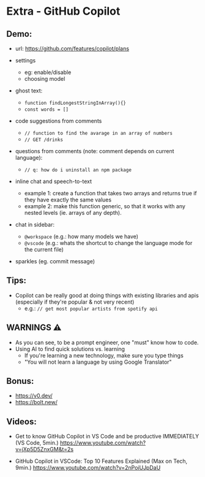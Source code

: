 

# Extra - GitHub Copilot



## Demo:

- url: https://github.com/features/copilot/plans 

- settings
    - eg: enable/disable
    - choosing model

- ghost text:
    - `function findLongestStringInArray(){}`
    - `const words = []`

- code suggestions from comments
    - `// function to find the avarage in an array of numbers`
    - `// GET /drinks`

- questions from comments (note: comment depends on current language):
    - `// q: how do i uninstall an npm package`

- inline chat and speech-to-text
    - example 1: create a function that takes two arrays and returns true if they have exactly the same values
    - example 2: make this function generic, so that it works with any nested levels (ie. arrays of any depth).

- chat in sidebar:
    - `@workspace` (e.g.: how many models we have)
    - `@vscode` (e.g.: whats the shortcut to change the language mode for the current file)

- sparkles (eg. commit message)


## Tips:

- Copilot can be really good at doing things with existing libraries and apis (especially if they're popular & not very recent)
    - e.g.: `// get most popular artists from spotify api`


## WARNINGS ⚠️ 
- As you can see, to be a prompt engineer, one "must" know how to code.
- Using AI to find quick solutions vs. learning
    - If you're learning a new technology, make sure you type things
    - "You will not learn a language by using Google Translator"


## Bonus:

- https://v0.dev/
- https://bolt.new/


## Videos:

- Get to know GitHub Copilot in VS Code and be productive IMMEDIATELY (VS Code, 5min.)
https://www.youtube.com/watch?v=jXp5D5ZnxGM&t=2s

- GitHub Copilot in VSCode: Top 10 Features Explained (Max on Tech, 9min.)
https://www.youtube.com/watch?v=2nPoiUJpDaU




